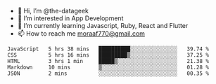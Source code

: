 - 👋 Hi, I’m @the-datageek
- 👀 I’m interested in App Development
- 🌱 I’m currently learning Javascript, Ruby, React and Flutter
- 📫 How to reach me moraaf770@gmail.com

<!---
the-datageek/the-datageek is a ✨ special ✨ repository because its `README.md` (this file) appears on your GitHub profile.
You can click the Preview link to take a look at your changes.
--->
<!--START_SECTION:waka-->

```text
JavaScript   5 hrs 38 mins   ██████████░░░░░░░░░░░░░░░   39.74 %
CSS          5 hrs 16 mins   █████████▒░░░░░░░░░░░░░░░   37.25 %
HTML         3 hrs 1 min     █████▒░░░░░░░░░░░░░░░░░░░   21.38 %
Markdown     10 mins         ▒░░░░░░░░░░░░░░░░░░░░░░░░   01.28 %
JSON         2 mins          ░░░░░░░░░░░░░░░░░░░░░░░░░   00.35 %
```

<!--END_SECTION:waka-->

